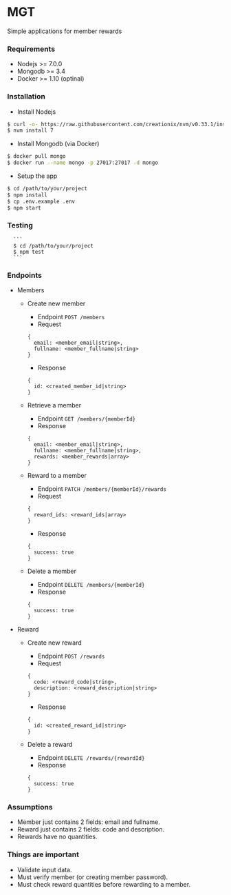 # MGT

Simple applications for member rewards

### Requirements
  - Nodejs >= 7.0.0
  - Mongodb >= 3.4
  - Docker >= 1.10 (optinal)

### Installation
  - Install Nodejs
  ```bash
  $ curl -o- https://raw.githubusercontent.com/creationix/nvm/v0.33.1/install.sh | bash
  $ nvm install 7
  ```

  - Install Mongodb (via Docker)
  ```bash
  $ docker pull mongo
  $ docker run --name mongo -p 27017:27017 -d mongo
  ```

  - Setup the app
  ```bash
  $ cd /path/to/your/project
  $ npm install
  $ cp .env.example .env
  $ npm start
  ```

### Testing
      ```
      $ cd /path/to/your/project
      $ npm test
      ```

### Endpoints
  - Members
    + Create new member
      * Endpoint `POST /members`
      * Request
      ```
      {
        email: <member_email|string>,
        fullname: <member_fullname|string>
      }
      ```
      * Response
      ```
      {
        id: <created_member_id|string>
      }
      ```

    + Retrieve a member
      * Endpoint `GET /members/{memberId}`
      * Response
      ```
      {
        email: <member_email|string>,
        fullname: <member_fullname|string>,
        rewards: <member_rewards|array>
      }
      ```

    + Reward to a member
      * Endpoint `PATCH /members/{memberId}/rewards`
      * Request
      ```
      {
        reward_ids: <reward_ids|array>
      }
      ```
      * Response
      ```
      {
        success: true
      }
      ```

    + Delete a member
      * Endpoint `DELETE /members/{memberId}`
      * Response
      ```
      {
        success: true
      }
      ```

  - Reward
    + Create new reward
      * Endpoint `POST /rewards`
      * Request
      ```
      {
        code: <reward_code|string>,
        description: <reward_description|string>
      }
      ```
      * Response
      ```
      {
        id: <created_reward_id|string>
      }
      ```

    + Delete a reward
      * Endpoint `DELETE /rewards/{rewardId}`
      * Response
      ```
      {
        success: true
      }
      ```

### Assumptions
  - Member just contains 2 fields: email and fullname.
  - Reward just contains 2 fields: code and description.
  - Rewards have no quantities.

### Things are important
  - Validate input data.
  - Must verify member (or creating member password).
  - Must check reward quantities before rewarding to a member.

